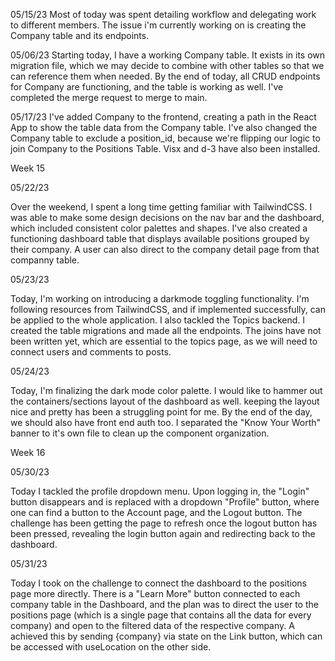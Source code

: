 05/15/23
Most of today was spent detailing workflow and delegating work to different members. The issue i'm currently working on is creating the Company table and its endpoints.

05/06/23
Starting today, I have a working Company table. It exists in its own migration file, which we may decide to combine with other tables so that we can reference them when needed.
By the end of today, all CRUD endpoints for Company are functioning, and the table is working as well. I've completed the merge request to merge to main.

05/17/23
I've added Company to the frontend, creating a path in the React App to show the table data from the Company table.
I've also changed the Company table to exclude a position_id, because we're flipping our logic to join Company to the Positions Table.
Visx and d-3 have also been installed.

Week 15

05/22/23

Over the weekend, I spent a long time getting familiar with TailwindCSS. I was able to make some design decisions on the nav bar and the dashboard, which included consistent color palettes and shapes. I've also created a functioning dashboard table that displays available positions grouped by their company. A user can also direct to the company detail page from that companny table.

05/23/23

Today, I'm working on introducing a darkmode toggling functionality. I'm following resources from TailwindCSS, and if implemented successfully, can be applied to the whole application.
I also tackled the Topics backend. I created the table migrations and made all the endpoints.
The joins have not been written yet, which are essential to the topics page, as we will need to connect users and comments to posts.

05/24/23

Today, I'm finalizing the dark mode color palette. I would like to hammer out the containers/sections layout of the dashboard as well. keeping the layout nice and pretty has been a struggling point for me. By the end of the day, we should also have front end auth too.
I separated the "Know Your Worth" banner to it's own file to clean up the component organization.

Week 16

05/30/23

Today I tackled the profile dropdown menu. Upon logging in, the "Login" button disappears and is replaced with a dropdown "Profile" button, where one can find a button to the Account page, and the Logout button. The challenge has been getting the page to refresh once the logout button has been pressed, revealing the login button again and redirecting back to the dashboard.


05/31/23

Today I took on the challenge to connect the dashboard to the positions page more directly. There is a "Learn More" button connected to each company table in the Dashboard, and the plan was to direct the user to the positions page (which is a single page that contains all the data for every company) and open to the filtered data of the respective company.
A achieved this by sending {company} via state on the Link button, which can be accessed with useLocation on the other side.
